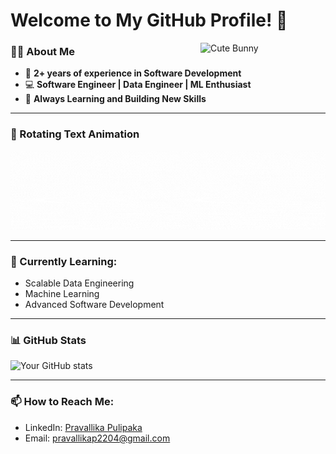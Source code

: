 # Welcome to My GitHub Profile! 👋

<img src="https://media4.giphy.com/media/v1.Y2lkPTc5MGI3NjExajFscDdnMThncHEwYmRzMjloYnpzNTBkanVxZW5hcnIyZ3d3MG5mYSZlcD12MV9pbnRlcm5hbF9naWZfYnlfaWQmY3Q9Zw/Wj7lNjMNDxSmc/giphy.gif" width="200" align="right" alt="Cute Bunny" />

### 👩‍💻 About Me
- 🌟 **2+ years of experience in Software Development**
- 💻 **Software Engineer | Data Engineer | ML Enthusiast**
- 🚀 **Always Learning and Building New Skills**

---

### 🎥 Rotating Text Animation
![Rotating Text](https://raw.githubusercontent.com/pravallikapulipaka/pravallikapulipaka/main/Your%20paragraph%20text.gif)

---

### 🌱 Currently Learning:
- Scalable Data Engineering
- Machine Learning
- Advanced Software Development

---

### 📊 GitHub Stats
![Your GitHub stats](https://github-readme-stats.vercel.app/api?username=pravallikapulipaka&show_icons=true&theme=radical)

---

### 📫 How to Reach Me:
- LinkedIn: [Pravallika Pulipaka](https://www.linkedin.com/in/pravallika-pulipaka-184a12204/)
- Email: [pravallikap2204@gmail.com](mailto:pravallikap2204@gmail.com)
